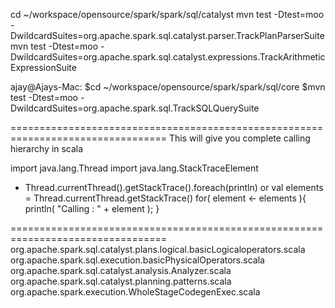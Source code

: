 cd ~/workspace/opensource/spark/spark/sql/catalyst
mvn test -Dtest=moo -DwildcardSuites=org.apache.spark.sql.catalyst.parser.TrackPlanParserSuite
mvn test -Dtest=moo -DwildcardSuites=org.apache.spark.sql.catalyst.expressions.TrackArithmeticExpressionSuite

ajay@Ajays-Mac:
$cd ~/workspace/opensource/spark/spark/sql/core
$mvn test -Dtest=moo -DwildcardSuites=org.apache.spark.sql.TrackSQLQuerySuite


=================================================================================
This will give you complete calling hierarchy in scala

import java.lang.Thread
import java.lang.StackTraceElement

+ Thread.currentThread().getStackTrace().foreach(println)
or
val elements = Thread.currentThread.getStackTrace()
for( element <- elements ){
   println( "Calling : " + element );
}

=================================================================================
org.apache.spark.sql.catalyst.plans.logical.basicLogicaloperators.scala
org.apache.spark.sql.execution.basicPhysicalOperators.scala
org.apache.spark.sql.catalyst.analysis.Analyzer.scala
org.apache.spark.sql.catalyst.planning.patterns.scala
org.apache.spark.execution.WholeStageCodegenExec.scala


